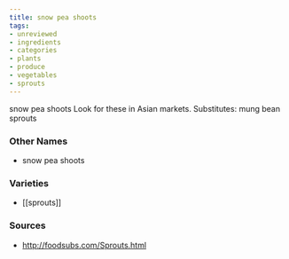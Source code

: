 ```yaml
---
title: snow pea shoots
tags:
- unreviewed
- ingredients
- categories
- plants
- produce
- vegetables
- sprouts
---
```

snow pea shoots Look for these in Asian markets. Substitutes: mung bean sprouts

### Other Names

* snow pea shoots

### Varieties

* [[sprouts]]

### Sources
* http://foodsubs.com/Sprouts.html
